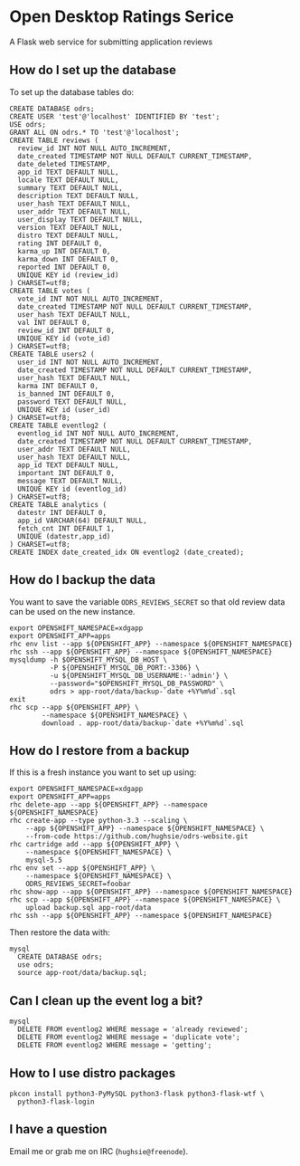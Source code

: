 # Open Desktop Ratings Serice

A Flask web service for submitting application reviews

## How do I set up the database ##

To set up the database tables do:

    CREATE DATABASE odrs;
    CREATE USER 'test'@'localhost' IDENTIFIED BY 'test';
    USE odrs;
    GRANT ALL ON odrs.* TO 'test'@'localhost';
    CREATE TABLE reviews (
      review_id INT NOT NULL AUTO_INCREMENT,
      date_created TIMESTAMP NOT NULL DEFAULT CURRENT_TIMESTAMP,
      date_deleted TIMESTAMP,
      app_id TEXT DEFAULT NULL,
      locale TEXT DEFAULT NULL,
      summary TEXT DEFAULT NULL,
      description TEXT DEFAULT NULL,
      user_hash TEXT DEFAULT NULL,
      user_addr TEXT DEFAULT NULL,
      user_display TEXT DEFAULT NULL,
      version TEXT DEFAULT NULL,
      distro TEXT DEFAULT NULL,
      rating INT DEFAULT 0,
      karma_up INT DEFAULT 0,
      karma_down INT DEFAULT 0,
      reported INT DEFAULT 0,
      UNIQUE KEY id (review_id)
    ) CHARSET=utf8;
    CREATE TABLE votes (
      vote_id INT NOT NULL AUTO_INCREMENT,
      date_created TIMESTAMP NOT NULL DEFAULT CURRENT_TIMESTAMP,
      user_hash TEXT DEFAULT NULL,
      val INT DEFAULT 0,
      review_id INT DEFAULT 0,
      UNIQUE KEY id (vote_id)
    ) CHARSET=utf8;
    CREATE TABLE users2 (
      user_id INT NOT NULL AUTO_INCREMENT,
      date_created TIMESTAMP NOT NULL DEFAULT CURRENT_TIMESTAMP,
      user_hash TEXT DEFAULT NULL,
      karma INT DEFAULT 0,
      is_banned INT DEFAULT 0,
      password TEXT DEFAULT NULL,
      UNIQUE KEY id (user_id)
    ) CHARSET=utf8;
    CREATE TABLE eventlog2 (
      eventlog_id INT NOT NULL AUTO_INCREMENT,
      date_created TIMESTAMP NOT NULL DEFAULT CURRENT_TIMESTAMP,
      user_addr TEXT DEFAULT NULL,
      user_hash TEXT DEFAULT NULL,
      app_id TEXT DEFAULT NULL,
      important INT DEFAULT 0,
      message TEXT DEFAULT NULL,
      UNIQUE KEY id (eventlog_id)
    ) CHARSET=utf8;
    CREATE TABLE analytics (
      datestr INT DEFAULT 0,
      app_id VARCHAR(64) DEFAULT NULL,
      fetch_cnt INT DEFAULT 1,
      UNIQUE (datestr,app_id)
    ) CHARSET=utf8;
    CREATE INDEX date_created_idx ON eventlog2 (date_created);

## How do I backup the data ##

You want to save the variable `ODRS_REVIEWS_SECRET` so that old review data
can be used on the new instance.

    export OPENSHIFT_NAMESPACE=xdgapp
    export OPENSHIFT_APP=apps
    rhc env list --app ${OPENSHIFT_APP} --namespace ${OPENSHIFT_NAMESPACE}
    rhc ssh --app ${OPENSHIFT_APP} --namespace ${OPENSHIFT_NAMESPACE}
    mysqldump -h $OPENSHIFT_MYSQL_DB_HOST \
              -P ${OPENSHIFT_MYSQL_DB_PORT:-3306} \
              -u ${OPENSHIFT_MYSQL_DB_USERNAME:-'admin'} \
              --password="$OPENSHIFT_MYSQL_DB_PASSWORD" \
              odrs > app-root/data/backup-`date +%Y%m%d`.sql
    exit
    rhc scp --app ${OPENSHIFT_APP} \
            --namespace ${OPENSHIFT_NAMESPACE} \
            download . app-root/data/backup-`date +%Y%m%d`.sql

## How do I restore from a backup ##

If this is a fresh instance you want to set up using:

    export OPENSHIFT_NAMESPACE=xdgapp
    export OPENSHIFT_APP=apps
    rhc delete-app --app ${OPENSHIFT_APP} --namespace ${OPENSHIFT_NAMESPACE}
    rhc create-app --type python-3.3 --scaling \
        --app ${OPENSHIFT_APP} --namespace ${OPENSHIFT_NAMESPACE} \
        --from-code https://github.com/hughsie/odrs-website.git
    rhc cartridge add --app ${OPENSHIFT_APP} \
        --namespace ${OPENSHIFT_NAMESPACE} \
        mysql-5.5
    rhc env set --app ${OPENSHIFT_APP} \
        --namespace ${OPENSHIFT_NAMESPACE} \
        ODRS_REVIEWS_SECRET=foobar
    rhc show-app --app ${OPENSHIFT_APP} --namespace ${OPENSHIFT_NAMESPACE}
    rhc scp --app ${OPENSHIFT_APP} --namespace ${OPENSHIFT_NAMESPACE} \
        upload backup.sql app-root/data
    rhc ssh --app ${OPENSHIFT_APP} --namespace ${OPENSHIFT_NAMESPACE}

Then restore the data with:

    mysql
      CREATE DATABASE odrs;
      use odrs;
      source app-root/data/backup.sql;

## Can I clean up the event log a bit? ##

    mysql
      DELETE FROM eventlog2 WHERE message = 'already reviewed';
      DELETE FROM eventlog2 WHERE message = 'duplicate vote';
      DELETE FROM eventlog2 WHERE message = 'getting';

## How to I use distro packages ##

    pkcon install python3-PyMySQL python3-flask python3-flask-wtf \
      python3-flask-login

## I have a question

Email me or grab me on IRC (`hughsie@freenode`).
